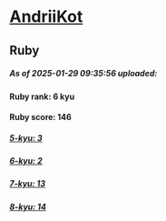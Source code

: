 # [AndriiKot](https://www.codewars.com/users/AndriiKot) 
## Ruby

##### As of 2025-01-29 09:35:56 uploaded:

#### Ruby rank: 6 kyu

#### Ruby score: 146

##### [5-kyu: 3](https://github.com/AndriiKot/Ruby__CodeWars/tree/main/kyu-5)

##### [6-kyu: 2](https://github.com/AndriiKot/Ruby__CodeWars/tree/main/kyu-6)

##### [7-kyu: 13](https://github.com/AndriiKot/Ruby__CodeWars/tree/main/kyu-7)

##### [8-kyu: 14](https://github.com/AndriiKot/Ruby__CodeWars/tree/main/kyu-8)

